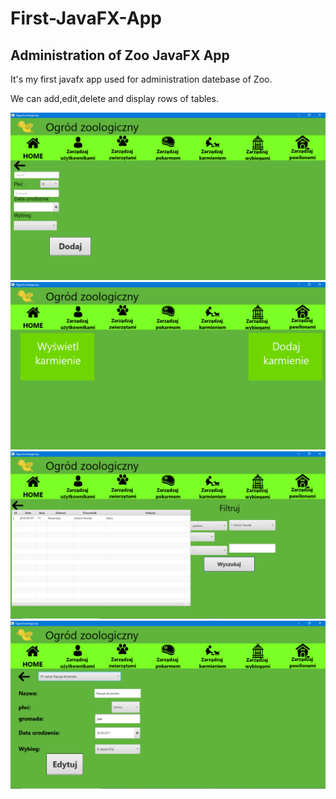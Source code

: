 # First-JavaFX-App
## Administration of Zoo JavaFX App 

It's my first javafx app used for administration datebase of Zoo.

We can add,edit,delete and display rows of tables.

![alt text](https://github.com/plmklimek/First-JavaFX-App/blob/master/AddAnimal.PNG?raw=true)
![alt text](https://github.com/plmklimek/First-JavaFX-App/blob/master/FeedMenu.PNG?raw=true)
![alt text](https://github.com/plmklimek/First-JavaFX-App/blob/master/displayfeed.PNG?raw=true)
![alt text](https://github.com/plmklimek/First-JavaFX-App/blob/master/editanimal.PNG?raw=true)
